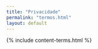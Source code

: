 ```yaml
---
title: "Privacidade"
permalink: "termos.html"
layout: default
---
```


{% include content-terms.html %}
